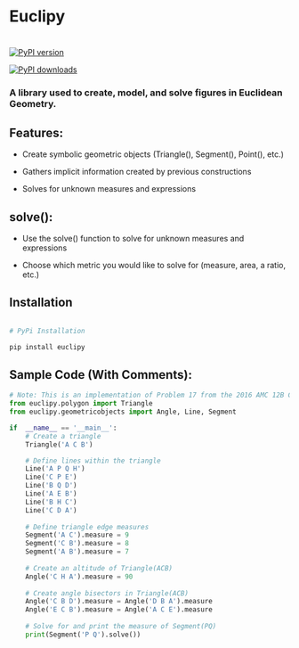 
# Euclipy
#

  

[![PyPI version](https://img.shields.io/pypi/v/euclipy.svg?color=dodgerblue&label=%20latest%20version)](https://pypi.org/project/euclipy/)

[![PyPI downloads](https://img.shields.io/pypi/dm/euclipy.svg?color=limegreen&label=PyPI%20downloads)](https://pypi.org/project/euclipy/)

  

### A library used to create, model, and solve figures in Euclidean Geometry.

## Features:

  

- Create symbolic geometric objects (Triangle(), Segment(), Point(), etc.)

- Gathers implicit information created by previous constructions

- Solves for unknown measures and expressions

## solve():

  

- Use the solve() function to solve for unknown measures and expressions

- Choose which metric you would like to solve for (measure, area, a ratio, etc.)
  

## Installation

```sh

# PyPi Installation

pip install euclipy

```

## Sample Code (With Comments):

```py
# Note: This is an implementation of Problem 17 from the 2016 AMC 12B Competition
from euclipy.polygon import Triangle
from euclipy.geometricobjects import Angle, Line, Segment

if  __name__ == '__main__':
    # Create a triangle
    Triangle('A C B')

    # Define lines within the triangle
    Line('A P Q H')
    Line('C P E')
    Line('B Q D')
    Line('A E B')
    Line('B H C')
    Line('C D A')
    
    # Define triangle edge measures
    Segment('A C').measure = 9
    Segment('C B').measure = 8
    Segment('A B').measure = 7
    
    # Create an altitude of Triangle(ACB)
    Angle('C H A').measure = 90
    
    # Create angle bisectors in Triangle(ACB)
    Angle('C B D').measure = Angle('D B A').measure
    Angle('E C B').measure = Angle('A C E').measure
    
    # Solve for and print the measure of Segment(PQ)
    print(Segment('P Q').solve())
```